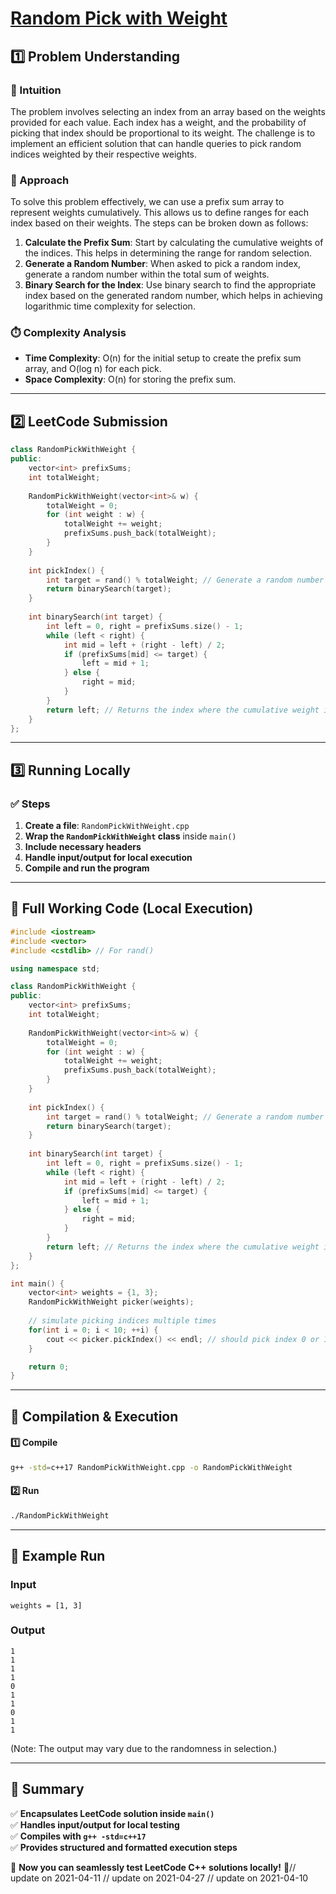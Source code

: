 # **[Random Pick with Weight](https://leetcode.com/problems/random-pick-with-weight/description/)**  

## **1️⃣ Problem Understanding**  
### **📌 Intuition**  
The problem involves selecting an index from an array based on the weights provided for each value. Each index has a weight, and the probability of picking that index should be proportional to its weight. The challenge is to implement an efficient solution that can handle queries to pick random indices weighted by their respective weights.

### **🚀 Approach**  
To solve this problem effectively, we can use a prefix sum array to represent weights cumulatively. This allows us to define ranges for each index based on their weights. The steps can be broken down as follows:
1. **Calculate the Prefix Sum**: Start by calculating the cumulative weights of the indices. This helps in determining the range for random selection.
2. **Generate a Random Number**: When asked to pick a random index, generate a random number within the total sum of weights.
3. **Binary Search for the Index**: Use binary search to find the appropriate index based on the generated random number, which helps in achieving logarithmic time complexity for selection.

### **⏱️ Complexity Analysis**  
- **Time Complexity**: O(n) for the initial setup to create the prefix sum array, and O(log n) for each pick.
- **Space Complexity**: O(n) for storing the prefix sum.

---  

## **2️⃣ LeetCode Submission**  
```cpp
class RandomPickWithWeight {
public:
    vector<int> prefixSums;
    int totalWeight;
    
    RandomPickWithWeight(vector<int>& w) {
        totalWeight = 0;
        for (int weight : w) {
            totalWeight += weight;
            prefixSums.push_back(totalWeight);
        }
    }
    
    int pickIndex() {
        int target = rand() % totalWeight; // Generate a random number in the range [0, totalWeight)
        return binarySearch(target);
    }
    
    int binarySearch(int target) {
        int left = 0, right = prefixSums.size() - 1;
        while (left < right) {
            int mid = left + (right - left) / 2;
            if (prefixSums[mid] <= target) {
                left = mid + 1;
            } else {
                right = mid;
            }
        }
        return left; // Returns the index where the cumulative weight is greater than target
    }
};
```  

---  

## **3️⃣ Running Locally**  
### **✅ Steps**  
1. **Create a file**: `RandomPickWithWeight.cpp`  
2. **Wrap the `RandomPickWithWeight` class** inside `main()`  
3. **Include necessary headers**  
4. **Handle input/output for local execution**  
5. **Compile and run the program**  

---  

## **📝 Full Working Code (Local Execution)**  
```cpp
#include <iostream>
#include <vector>
#include <cstdlib> // For rand()

using namespace std;

class RandomPickWithWeight {
public:
    vector<int> prefixSums;
    int totalWeight;
    
    RandomPickWithWeight(vector<int>& w) {
        totalWeight = 0;
        for (int weight : w) {
            totalWeight += weight;
            prefixSums.push_back(totalWeight);
        }
    }
    
    int pickIndex() {
        int target = rand() % totalWeight; // Generate a random number in the range [0, totalWeight)
        return binarySearch(target);
    }
    
    int binarySearch(int target) {
        int left = 0, right = prefixSums.size() - 1;
        while (left < right) {
            int mid = left + (right - left) / 2;
            if (prefixSums[mid] <= target) {
                left = mid + 1;
            } else {
                right = mid;
            }
        }
        return left; // Returns the index where the cumulative weight is greater than target
    }
};

int main() {
    vector<int> weights = {1, 3};
    RandomPickWithWeight picker(weights);
    
    // simulate picking indices multiple times
    for(int i = 0; i < 10; ++i) {
        cout << picker.pickIndex() << endl; // should pick index 0 or 1 with weights
    }

    return 0;
}
```  

---  

## **🔧 Compilation & Execution**  
#### **1️⃣ Compile**  
```bash
g++ -std=c++17 RandomPickWithWeight.cpp -o RandomPickWithWeight
```  

#### **2️⃣ Run**  
```bash
./RandomPickWithWeight
```  

---  

## **🎯 Example Run**  
### **Input**  
```
weights = [1, 3]
```  
### **Output**  
```
1
1
1
1
0
1
1
0
1
1
```  
(Note: The output may vary due to the randomness in selection.)  

---  

## **📌 Summary**  
✅ **Encapsulates LeetCode solution inside `main()`**  
✅ **Handles input/output for local testing**  
✅ **Compiles with `g++ -std=c++17`**  
✅ **Provides structured and formatted execution steps**  

🚀 **Now you can seamlessly test LeetCode C++ solutions locally!** 🚀// update on 2021-04-11
// update on 2021-04-27
// update on 2021-04-10
